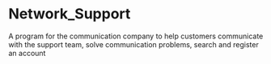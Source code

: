 # Network_Support
A program for the communication company to help customers communicate with the support team, solve communication problems, search and register an account
